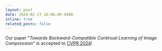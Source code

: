 ```yaml
---
layout: post
date: 2024-02-27 16:06:00-0400
inline: true
related_posts: false
---
```


Our paper "*Towards Backward-Compatible Continual Learning of Image Compression*" is accepted to [CVPR 2024](https://cvpr.thecvf.com/Conferences/2024)!
